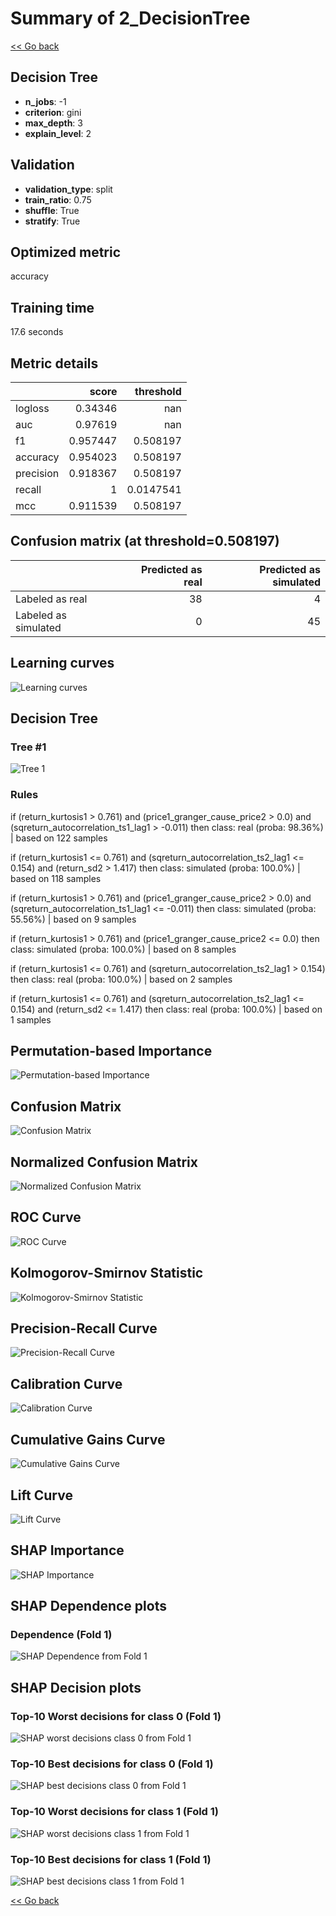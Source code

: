 # Summary of 2_DecisionTree

[<< Go back](../README.md)


## Decision Tree
- **n_jobs**: -1
- **criterion**: gini
- **max_depth**: 3
- **explain_level**: 2

## Validation
 - **validation_type**: split
 - **train_ratio**: 0.75
 - **shuffle**: True
 - **stratify**: True

## Optimized metric
accuracy

## Training time

17.6 seconds

## Metric details
|           |    score |   threshold |
|:----------|---------:|------------:|
| logloss   | 0.34346  | nan         |
| auc       | 0.97619  | nan         |
| f1        | 0.957447 |   0.508197  |
| accuracy  | 0.954023 |   0.508197  |
| precision | 0.918367 |   0.508197  |
| recall    | 1        |   0.0147541 |
| mcc       | 0.911539 |   0.508197  |


## Confusion matrix (at threshold=0.508197)
|                      |   Predicted as real |   Predicted as simulated |
|:---------------------|--------------------:|-------------------------:|
| Labeled as real      |                  38 |                        4 |
| Labeled as simulated |                   0 |                       45 |

## Learning curves
![Learning curves](learning_curves.png)

## Decision Tree 

### Tree #1
![Tree 1](learner_fold_0_tree.svg)

### Rules

if (return_kurtosis1 > 0.761) and (price1_granger_cause_price2 > 0.0) and (sqreturn_autocorrelation_ts1_lag1 > -0.011) then class: real (proba: 98.36%) | based on 122 samples

if (return_kurtosis1 <= 0.761) and (sqreturn_autocorrelation_ts2_lag1 <= 0.154) and (return_sd2 > 1.417) then class: simulated (proba: 100.0%) | based on 118 samples

if (return_kurtosis1 > 0.761) and (price1_granger_cause_price2 > 0.0) and (sqreturn_autocorrelation_ts1_lag1 <= -0.011) then class: simulated (proba: 55.56%) | based on 9 samples

if (return_kurtosis1 > 0.761) and (price1_granger_cause_price2 <= 0.0) then class: simulated (proba: 100.0%) | based on 8 samples

if (return_kurtosis1 <= 0.761) and (sqreturn_autocorrelation_ts2_lag1 > 0.154) then class: real (proba: 100.0%) | based on 2 samples

if (return_kurtosis1 <= 0.761) and (sqreturn_autocorrelation_ts2_lag1 <= 0.154) and (return_sd2 <= 1.417) then class: real (proba: 100.0%) | based on 1 samples





## Permutation-based Importance
![Permutation-based Importance](permutation_importance.png)
## Confusion Matrix

![Confusion Matrix](confusion_matrix.png)


## Normalized Confusion Matrix

![Normalized Confusion Matrix](confusion_matrix_normalized.png)


## ROC Curve

![ROC Curve](roc_curve.png)


## Kolmogorov-Smirnov Statistic

![Kolmogorov-Smirnov Statistic](ks_statistic.png)


## Precision-Recall Curve

![Precision-Recall Curve](precision_recall_curve.png)


## Calibration Curve

![Calibration Curve](calibration_curve_curve.png)


## Cumulative Gains Curve

![Cumulative Gains Curve](cumulative_gains_curve.png)


## Lift Curve

![Lift Curve](lift_curve.png)



## SHAP Importance
![SHAP Importance](shap_importance.png)

## SHAP Dependence plots

### Dependence (Fold 1)
![SHAP Dependence from Fold 1](learner_fold_0_shap_dependence.png)

## SHAP Decision plots

### Top-10 Worst decisions for class 0 (Fold 1)
![SHAP worst decisions class 0 from Fold 1](learner_fold_0_shap_class_0_worst_decisions.png)
### Top-10 Best decisions for class 0 (Fold 1)
![SHAP best decisions class 0 from Fold 1](learner_fold_0_shap_class_0_best_decisions.png)
### Top-10 Worst decisions for class 1 (Fold 1)
![SHAP worst decisions class 1 from Fold 1](learner_fold_0_shap_class_1_worst_decisions.png)
### Top-10 Best decisions for class 1 (Fold 1)
![SHAP best decisions class 1 from Fold 1](learner_fold_0_shap_class_1_best_decisions.png)

[<< Go back](../README.md)
